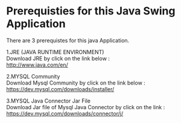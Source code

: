 # Prerequisties for this Java Swing Application
There are 3 prerequistes for this java Application.

1.JRE (JAVA RUNTIME ENVIRONMENT)
<br>
Download JRE by click on the link below :
<br>
http://www.java.com/en/



2.MYSQL Community
<br>
Download Mysql Community by click on the link below :
<br>
https://dev.mysql.com/downloads/installer/



3.MYSQL Java Connector Jar File
<br>
Download Jar file of Mysql Java Connector by click on the link :
<br>
https://dev.mysql.com/downloads/connector/j/




